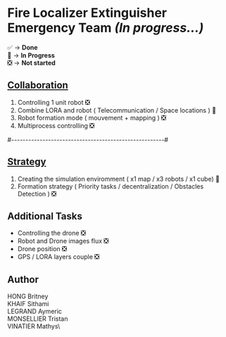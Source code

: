 # Fire Localizer Extinguisher Emergency Team *(In progress...)*

✅ -> **Done**\
🔄 -> **In Progress**\
❎  -> **Not started**


## [Collaboration](collaboration)

1. Controlling 1 unit robot ❎
2. Combine LORA and robot ( Telecommunication / Space locations ) 🔄
3. Robot formation mode ( mouvement + mapping ) ❎
4. Multiprocess controlling ❎

#------------------------------------------------------#

## [Strategy](strategy)

1. Creating the simulation enviromment ( x1 map / x3 robots / x1 cube) 🔄
2. Formation strategy ( Priority tasks / decentralization / Obstacles Detection ) ❎

## Additional Tasks

- Controlling the drone ❎
- Robot and Drone images flux ❎
- Drone position ❎
- GPS / LORA layers couple ❎

## Author

HONG       Britney\
KHAIF      Sithami\
LEGRAND    Aymeric\
MONSELLIER Tristan\
VINATIER   Mathys\